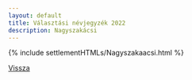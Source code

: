 ```yaml
---
layout: default
title: Választási névjegyzék 2022
description: Nagyszakácsi
---
```


{% include settlementHTMLs/Nagyszakaacsi.html %}

[Vissza](./)